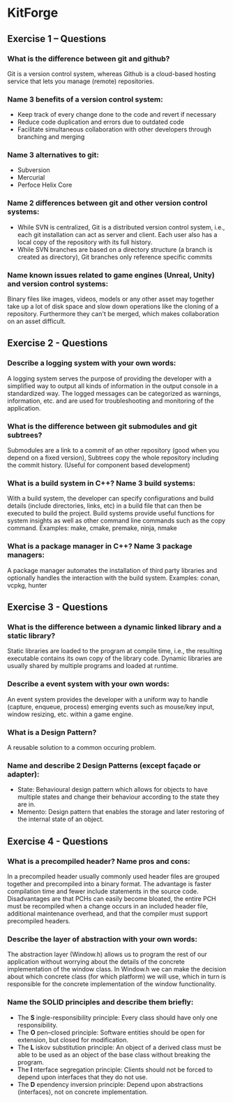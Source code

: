 # KitForge

## Exercise 1 – Questions

### What is the difference between git and github?
Git is a version control system, whereas Github is a cloud-based hosting service that lets you manage (remote) repositories.

### Name 3 benefits of a version control system:
- Keep track of every change done to the code and revert if necessary
- Reduce code duplication and errors due to outdated code
- Facilitate simultaneous collaboration with other developers through branching and merging

### Name 3 alternatives to git:
- Subversion
- Mercurial
- Perfoce Helix Core

### Name 2 differences between git and other version control systems:
- While SVN is centralized, Git is a distributed version control system, i.e., each git installation can act as server and client. Each user also has a local copy of the repository with its full history.
- While SVN branches are based on a directory structure (a branch is created as directory), Git branches only reference specific commits

### Name known issues related to game engines (Unreal, Unity) and version control systems:
Binary files like images, videos, models or any other asset may together take up a lot of disk space and slow down operations like the cloning of a repository. Furthermore they can't be merged, which makes collaboration on an asset difficult.

## Exercise 2 - Questions

### Describe a logging system with your own words:
A logging system serves the purpose of providing the developer with a simplified way to output all kinds of information in the output console in a standardized way. The logged messages can be categorized as warnings, information, etc. and are used for troubleshooting and monitoring of the application.

### What is the difference between git submodules and git subtrees?
Submodules are a link to a commit of an other repository (good when you depend on a fixed version),
Subtrees copy the whole repository including the commit history. (Useful for component based development)

### What is a build system in C++? Name 3 build systems:
With a build system, the developer can specify configurations and build details (include directories, links, etc) in a build file that can then be executed to build the project. Build systems provide useful functions for system insights as well as other command line commands such as the copy command.
Examples: make, cmake, premake, ninja, nmake

### What is a package manager in C++? Name 3 package managers:
A package manager automates the installation of third party libraries and optionally handles the interaction with the build system.
Examples: conan, vcpkg, hunter

## Exercise 3 - Questions

### What is the difference between a dynamic linked library and a static library?
Static libraries are loaded to the program at compile time, i.e., the resulting executable contains its own copy of the library code. Dynamic libraries are usually shared by multiple programs and loaded at runtime.

### Describe a event system with your own words:
An event system provides the developer with a uniform way to handle (capture, enqueue, process) emerging events such as mouse/key input, window resizing, etc. within a game engine.

### What is a Design Pattern?
A reusable solution to a common occuring problem.

### Name and describe 2 Design Patterns (except façade or adapter):
- State: Behavioural design pattern which allows for objects to have multiple states and change their behaviour according to the state they are in.
- Memento: Design pattern that enables the storage and later restoring of the internal state of an object.

## Exercise 4 - Questions

### What is a precompiled header? Name pros and cons:
In a precompiled header usually commonly used header files are grouped together and precompiled into a binary format. The advantage is faster compilation time and fewer include statements in the source code. Disadvantages are that PCHs can easily become bloated, the entire PCH must be recompiled when a change occurs in an included header file, additional maintenance overhead, and that the compiler must support precompiled headers.

### Describe the layer of abstraction with your own words:
The abstraction layer (Window.h) allows us to program the rest of our application without worrying about the details of the concrete implementation of the window class. In Window.h we can make the decision about which concrete class (for which platform) we will use, which in turn is responsible for the concrete implementation of the window functionality.

### Name the SOLID principles and describe them briefly:
- The **S** ingle-responsibility principle: Every class should have only one responsibility.
- The **O** pen–closed principle: Software entities should be open for extension, but closed for modification.
- The **L** iskov substitution principle: An object of a derived class must be able to be used as an object of the base class without breaking the program.
- The **I** nterface segregation principle: Clients should not be forced to depend upon interfaces that they do not use.
- The **D** ependency inversion principle: Depend upon abstractions (interfaces), not on concrete implementation.
